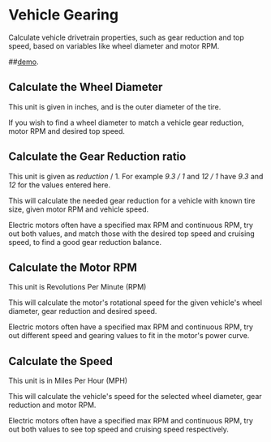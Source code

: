 # Vehicle Gearing

Calculate vehicle drivetrain properties, such as gear reduction and top speed, based on variables like wheel diameter and motor RPM.

##[demo](http://robot54.com/gearing/).

## Calculate the Wheel Diameter
This unit is given in inches, and is the outer diameter of the tire.

If you wish to find a wheel diameter to match a vehicle gear reduction, motor RPM and desired top speed.

## Calculate the Gear Reduction ratio
This unit is given as *reduction* / 1. For example *9.3 / 1* and *12 / 1* have *9.3* and *12* for the values entered here.

This will calculate the needed gear reduction for a vehicle with known tire size, given motor RPM and vehicle speed.

Electric motors often have a specified max RPM and continuous RPM, try out both values, and match those with the desired top speed and cruising speed, to find a good gear reduction balance.

## Calculate the Motor RPM
This unit is Revolutions Per Minute (RPM)

This will calculate the motor's rotational speed for the given vehicle's wheel diameter, gear reduction and desired speed.

Electric motors often have a specified max RPM and continuous RPM, try out different speed and gearing values to fit in the motor's power curve.

## Calculate the Speed
This unit is in Miles Per Hour (MPH)

This will calculate the vehicle's speed for the selected wheel diameter, gear reduction and motor RPM.

Electric motors often have a specified max RPM and continuous RPM, try out both values to see top speed and cruising speed respectively.

